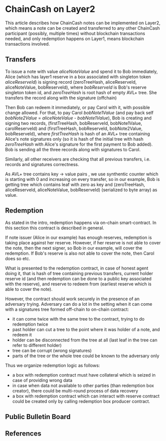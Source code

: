 ChainCash on Layer2
===================

This article describes how ChainCash notes can be implemented on Layer2, which means a note can be created and 
transferred to any other ChainCash participant (possibly, multiple times) without blockchain transactions needed, and 
only redemption happens on Layer1, means blockchain transactions involved. 

Transfers
---------

To issue a note with value *aliceNoteValue* and spend it to Bob immediately, Alice (which has layer1 reserve in a box 
associated with singleton token *aliceReserveId*) is signing record (zeroTreeHash, aliceReserveId, aliceNoteValue, bobReserveId), where
*bobReserveId* is Bob's reserve singleton token id, and *zeroTreeHash* is root hash of empty AVL+ tree. She transfers the record
along with the signature (offchain)

Then Bob can redeem it immediately, or pay Carol with it, with possible change allowed. For that, to pay Carol 
*bobNote1Value* (and pay back self *bobNote2Value* = *aliceNoteValue* - *bobNote1Value*), Bob is creating and signing two records,
(firstTreeHash, bobReserveId, bobNote1Value, carolReserveId) and (firstTreeHash, bobReserveId, bobNote2Value, bobReserveId),
where *firstTreeHash* is hash of an AVL+ tree containing Alice's note signatures only (so it is hash of the initial tree with hash 
*zeroTreeHash* with Alice's signature for the first payment to Bob added). Bob is sending all the three records along with signatures to Carol.

Similarly, all other receivers are checking that all previous transfers, i.e. records and signatures correctness. 

As AVL+ tree contains key -> value pairs , we use synthentic counter which is starting with 0 and increasing on every transfer,
so in our example, Bob is getting tree which contains leaf with zero as key and (zeroTreeHash, aliceReserveId, aliceNoteValue, bobReserveId)
(serialized to byte array) as value. 

Redemption
----------

As stated in the intro, redemption happens via on-chain smart-contract. In this section this contract is described in general. 

If note issuer (Alice in our example) has enough reserves, redemption is taking place against her reserve. However, if her reserve is not able to cover the note, then the
next signer, so Bob in our example, will cover the redemption. If Bob's reserve is also not able to cover the note, then 
Carol does so etc.

What is presented to the redemption contract, in case of honest agent doing it, that is hash of tree containing previous transfers,
current holder reserve id (and then redemption can be done to a public key associated with the reserve), and reserve to redeem 
from (earliest reserve which is able to cover the note).

However, the contract should work securely in the presence of an adversary trying. Adversary can do a lot in the setting
when it can come with a signatures tree formed off-chain to on-chain contract:

* it can come twice with the same tree to the contract, trying to do redemption twice
* past holder can cut a tree to the point where it was holder of a note, and redeem it
* holder can be disconnected from the tree at all (last leaf in the tree can refer to different holder)
* tree can be corrupt (wrong signatures)
* parts of the tree or the whole tree could be known to the adversary only

Thus we organize redemption logic as follows:
* a box with redemption contract must have collateral which is seized in case of providing wrong data
* in case when data not available to other parties (than redemption box creator), there could be multi-round process
 of data recovery
* a box with redemption contract which can interact with reserve contract could be created only by calling redemption 
box producer contract. 


Public Bulletin Board
---------------------



References
----------







